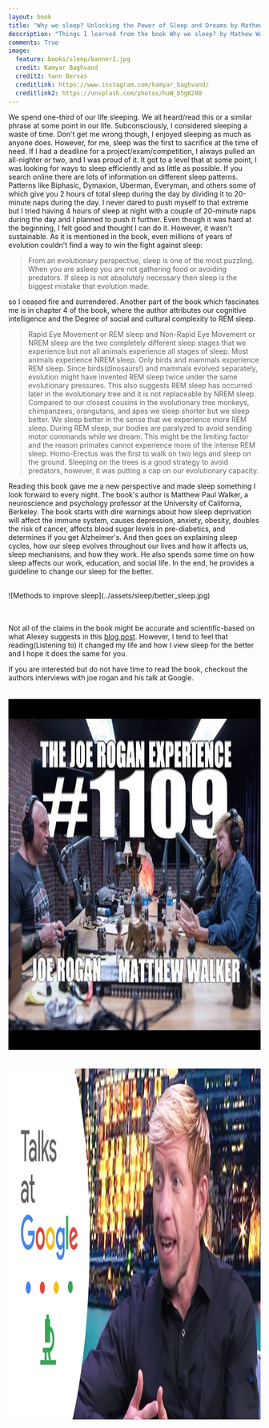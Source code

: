 ```yaml
---
layout: book
title: "Why we sleep? Unlocking the Power of Sleep and Dreams by Mathew Walker"
description: "Things I learned from the book Why we sleep? by Mathew Walker"
comments: True
image:
  feature: books/sleep/banner1.jpg
  credit: Kamyar Baghvand
  credit2: Yann Bervas
  creditlink: https://www.instagram.com/kamyar_baghvand/
  creditlink2: https://unsplash.com/photos/huW_b5gK280
---
```


We spend one-third of our life sleeping. We all heard/read this or a similar phrase at some point in our life. Subconsciously, I considered sleeping a waste of time. Don't get me wrong though, I enjoyed sleeping as much as anyone does. However, for me, sleep was the first to sacrifice at the time of need. If I had a deadline for a project/exam/competition, I always pulled an all-nighter or two, and I was proud of it. It got to a level that at some point, I was looking for ways to sleep efficiently and as little as possible. If you search online there are lots of information on different sleep patterns. Patterns like Biphasic, Dymaxion, Uberman, Everyman, and others some of which give you 2 hours of total sleep during the day by dividing it to 20-minute naps during the day. I never dared to push myself to that extreme but I tried having 4 hours of sleep at night with a couple of 20-minute naps during the day and I planned to push it further. Even though it was hard at the beginning, I felt good and thought I can do it. However, it wasn't sustainable. As it is mentioned in the book, even millions of years of evolution couldn't find a way to win the fight against sleep: 

> From an evolutionary perspective, sleep is one of the most puzzling. When you are asleep you are not gathering food or avoiding predators. If sleep is not absolutely necessary then sleep is the biggest mistake that evolution made. 

so I ceased fire and surrendered. Another part of the book which fascinates me is in chapter 4 of the book, where the author attributes our cognitive intelligence and the Degree of social and cultural complexity to REM sleep.

>Rapid Eye Movement or REM sleep and Non-Rapid Eye Movement or NREM sleep are the two completely different sleep stages that we experience but not all animals experience all stages of sleep. Most animals experience NREM sleep. Only birds and mammals experience REM sleep. Since birds(dinosaurs!) and mammals evolved separately, evolution might have invented REM sleep twice under the same evolutionary pressures. This also suggests REM sleep has occurred later in the evolutionary tree and it is not replaceable by NREM sleep. Compared to our closest cousins in the evolutionary tree monkeys, chimpanzees, orangutans, and apes we sleep shorter but we sleep better. We sleep better in the sense that we experience more REM sleep. During REM sleep, our bodies are paralyzed to avoid sending motor commands while we dream. This might be the limiting factor and the reason primates cannot experience more of the intense REM sleep. Homo-Erectus was the first to walk on two legs and sleep on the ground. Sleeping on the trees is a good strategy to avoid predators, however, it was putting a cap on our evolutionary capacity.
 

Reading this book gave me a new perspective and made sleep something I look forward to every night. The book's author is Matthew Paul Walker, a neuroscience and psychology professor at the University of California, Berkeley. The book starts with dire warnings about how sleep deprivation will affect the immune system, causes depression, anxiety, obesity, doubles the risk of cancer, affects blood sugar levels in pre-diabetics, and determines if you get Alzheimer's. And then goes on explaining sleep cycles, how our sleep evolves throughout our lives and how it affects us, sleep mechanisms, and how they work. He also spends some time on how sleep affects our work, education, and social life. In the end, he provides a guideline to change our sleep for the better.

<br/>
![Methods to improve sleep](../assets/sleep/better_sleep.jpg)

<br/><br/>
Not all of the claims in the book might be accurate and scientific-based on what Alexey suggests in this [blog post](https://guzey.com/books/why-we-sleep/). However, I tend to feel that reading(Listening to) it changed my life and how I view sleep for the better and I hope it does the same for you.

If you are interested but do not have time to read the book, checkout the authors interviews with joe rogan and his talk at Google.
<br/><br/><br/>
<a href="https://www.youtube.com/watch?v=pwaWilO_Pig
" target="_blank"><img src="../assets/sleep/jre.jpg" 
alt="Joe Rogan Podcast" width="800" height="700"/></a>
<br/><br/><br/>
<a href="https://www.youtube.com/watch?v=c1yGw_hfEfk
" target="_blank"><img src="../assets/sleep/google.jpg" 
alt="Talk at Google" width="800" height="700" /></a>


